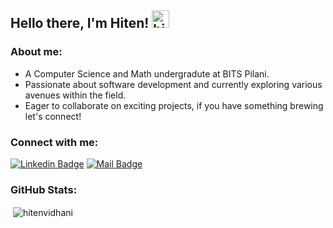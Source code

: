 ## Hello there, I'm Hiten! <img src="https://user-images.githubusercontent.com/1303154/88677602-1635ba80-d120-11ea-84d8-d263ba5fc3c0.gif" width="28px" alt="hi">

### About me:
- A Computer Science and Math undergradute at BITS Pilani. 
- Passionate about software development and currently exploring various avenues within the field. 
- Eager to collaborate on exciting projects, if you have something brewing let's connect!

### Connect with me:

[![Linkedin Badge](https://img.shields.io/badge/-hiten-0e76a8?style=flat&labelColor=0e76a8&logo=linkedin&logoColor=white)](linkedin.com/in/hiten-vidhani) [![Mail Badge](https://img.shields.io/badge/-Hiten-c0392b?style=flat&labelColor=c0392b&logo=gmail&logoColor=white)](mailto:vidhani.hiten2001@gmail.com)


<!-- #### Technical skills -->

<!-- TODO: Make technologies links takes you to repositories -->
### GitHub Stats:
<p>&nbsp;<img align="center" src="https://github-readme-stats.vercel.app/api?username=hitenvidhani&show_icons=true&locale=en" alt="hitenvidhani" /></p>

